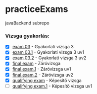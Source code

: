 # practiceExams
javaBackend subrepo

### Vizsga gyakorlás:
- [x] [exam 03](https://github.com/egydGIT/practiceExams/tree/master/src/main/java/exam03) - Gyakorlati vizsga 3
- [x] [exam 03.1](https://github.com/egydGIT/practiceExams/tree/master/src/main/java/exam03retake01) - Gyakorlati vizsga 3 uv1
- [x] [exam 03.2](https://github.com/egydGIT/practiceExams/tree/master/src/main/java/exam03retake02) - Gyakorlati vizsga 3 uv2
- [x] [final exam](https://github.com/egydGIT/practiceExams/tree/master/src/main/java/finalExam) - Záróvizsga 
- [x] [final exam.1](https://github.com/egydGIT/practiceExams/tree/master/src/main/java/finalExamRetake01) - Záróvizsga uv1
- [x] [final exam.2](https://github.com/egydGIT/practiceExams/tree/master/src/main/java/finalExamRetake02) - Záróvizsga uv2
- [x] [qualifying exam](https://github.com/egydGIT/practiceExams/tree/master/src/main/java/qualifyingExam0) - Képesítő vizsga
- [ ] [qualifying exam.1]() - Képesítő vizsga uv1
